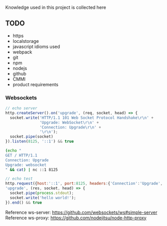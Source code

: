 Knowledge used in this project is collected here

## TODO

- https
- localstorage
- javascript idioms used
- webpack
- git
- npm
- nodejs
- github
- CMMI
- product requirements


### Websockets

```js
// echo server
http.createServer().on('upgrade', (req, socket, head) => {
  socket.write('HTTP/1.1 101 Web Socket Protocol Handshake\r\n' +
               'Upgrade: WebSocket\r\n' +
               'Connection: Upgrade\r\n' +
               '\r\n');
  socket.pipe(socket)
}).listen(8125, '::1') && true
```

```sh
(echo "
GET / HTTP/1.1
Connection: Upgrade
Upgrade: websocket
" && cat) | nc ::1 8125
```

```js
// echo test
http.request({host:'::1', port:8125, headers:{'Connection':'Upgrade', 'Upgrade':'websocket'}}).on(
'upgrade', (res, socket, head) => {
  socket.pipe(process.stdout);
  socket.write('hello world!');
}).end() && true
```

Reference ws-server: <https://github.com/websockets/ws#simple-server>
Reference ws-proxy: <https://github.com/nodejitsu/node-http-proxy>